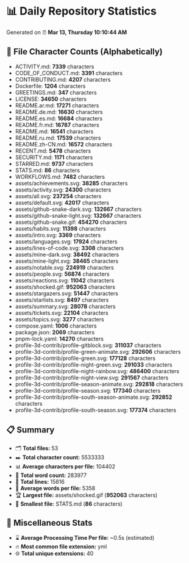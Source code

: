 # 📊 Daily Repository Statistics
Generated on ⏰ **Mar 13, Thursday 10:10:44 AM**

## 📂 File Character Counts (Alphabetically)
- ACTIVITY.md: **7339** characters
- CODE_OF_CONDUCT.md: **3391** characters
- CONTRIBUTING.md: **4207** characters
- Dockerfile: **1204** characters
- GREETINGS.md: **347** characters
- LICENSE: **34650** characters
- README.ar.md: **17271** characters
- README.de.md: **16630** characters
- README.es.md: **16684** characters
- README.fr.md: **16787** characters
- README.md: **16541** characters
- README.ru.md: **17539** characters
- README.zh-CN.md: **16572** characters
- RECENT.md: **5478** characters
- SECURITY.md: **1171** characters
- STARRED.md: **9737** characters
- STATS.md: **86** characters
- WORKFLOWS.md: **7482** characters
- assets/achievements.svg: **38285** characters
- assets/activity.svg: **24300** characters
- assets/all.svg: **237254** characters
- assets/default.svg: **42017** characters
- assets/github-snake-dark.svg: **132667** characters
- assets/github-snake-light.svg: **132667** characters
- assets/github-snake.gif: **454270** characters
- assets/habits.svg: **11398** characters
- assets/intro.svg: **3369** characters
- assets/languages.svg: **17924** characters
- assets/lines-of-code.svg: **3308** characters
- assets/mine-dark.svg: **38492** characters
- assets/mine-light.svg: **38465** characters
- assets/notable.svg: **224919** characters
- assets/people.svg: **56874** characters
- assets/reactions.svg: **11042** characters
- assets/shocked.gif: **952063** characters
- assets/stargazers.svg: **51447** characters
- assets/starlists.svg: **8497** characters
- assets/summary.svg: **28078** characters
- assets/tickets.svg: **22104** characters
- assets/topics.svg: **3277** characters
- compose.yaml: **1006** characters
- package.json: **2069** characters
- pnpm-lock.yaml: **14270** characters
- profile-3d-contrib/profile-gitblock.svg: **311037** characters
- profile-3d-contrib/profile-green-animate.svg: **292606** characters
- profile-3d-contrib/profile-green.svg: **177128** characters
- profile-3d-contrib/profile-night-green.svg: **291033** characters
- profile-3d-contrib/profile-night-rainbow.svg: **486400** characters
- profile-3d-contrib/profile-night-view.svg: **291567** characters
- profile-3d-contrib/profile-season-animate.svg: **292818** characters
- profile-3d-contrib/profile-season.svg: **177340** characters
- profile-3d-contrib/profile-south-season-animate.svg: **292852** characters
- profile-3d-contrib/profile-south-season.svg: **177374** characters

## 📋 Summary
- 🗂️ **Total files:** 53
- ✒️ **Total character count:** 5533333
- 📊 **Average characters per file:** 104402
- 📝 **Total word count:** 283977
- 🧾 **Total lines:** 15816
- 📐 **Average words per file:** 5358
- 🏆 **Largest file:** assets/shocked.gif (**952063** characters)
- 🥉 **Smallest file:** STATS.md (**86** characters)

## 🌟 Miscellaneous Stats
- ⌛ **Average Processing Time Per file:** ~0.5s (estimated)
- 🔥 **Most common file extension:** yml
- 🌐 **Total unique extensions:** 40
